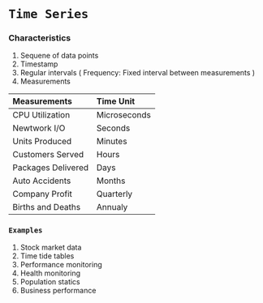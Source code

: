 # `Time Series`

### Characteristics

1. Sequene of data points
2. Timestamp
3. Regular intervals ( Frequency: Fixed interval between measurements )
4. Measurements

Measurements | Time Unit
:--- | :---
CPU Utilization | Microseconds
Newtwork I/O | Seconds
Units Produced | Minutes
Customers Served | Hours
Packages Delivered | Days
Auto Accidents | Months
Company Profit | Quarterly
Births and Deaths | Annualy

### `Examples`

1. Stock market data
2. Time tide tables
3. Performance monitoring
4. Health monitoring
5. Population statics
6. Business performance
